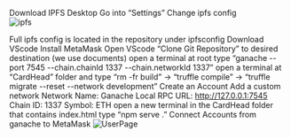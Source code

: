 Download IPFS Desktop
Go into “Settings”
Change ipfs config
<br>
![ipfs](https://github.com/user-attachments/assets/e55f8700-3bca-47ee-b800-ad39ed3fb757)

Full ipfs config is located in the repository under ipfsconfig
Download VScode
Install MetaMask
Open VScode “Clone Git Repository” to desired destination (we use documents)
open a terminal at root type “ganache --port 7545 --chain.chainId 1337 --chain.networkId 1337”
open a terminal at “CardHead” folder and type “rm -fr build” → “truffle compile”	→ “truffle migrate --reset --network development”
Create an Account
Add a custom network
Network Name: Ganache Local
RPC URL: http://127.0.0.1:7545
Chain ID: 1337
Symbol: ETH
open a new terminal in the CardHead folder that contains index.html type “npm serve .”
Connect Accounts from ganache to MetaMask
![UserPage](https://github.com/user-attachments/assets/e9c1ad51-f56a-41f1-abe9-f5605103dc7f)
